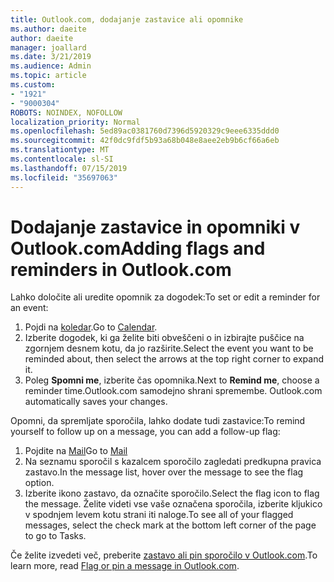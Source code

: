 ```yaml
---
title: Outlook.com, dodajanje zastavice ali opomnike
ms.author: daeite
author: daeite
manager: joallard
ms.date: 3/21/2019
ms.audience: Admin
ms.topic: article
ms.custom:
- "1921"
- "9000304"
ROBOTS: NOINDEX, NOFOLLOW
localization_priority: Normal
ms.openlocfilehash: 5ed89ac0381760d7396d5920329c9eee6335ddd0
ms.sourcegitcommit: 42f0dc9fdf5b93a68b048e8aee2eb9b6cf66a6eb
ms.translationtype: MT
ms.contentlocale: sl-SI
ms.lasthandoff: 07/15/2019
ms.locfileid: "35697063"
---
```

# <a name="adding-flags-and-reminders-in-outlookcom"></a><span data-ttu-id="20d8e-102">Dodajanje zastavice in opomniki v Outlook.com</span><span class="sxs-lookup"><span data-stu-id="20d8e-102">Adding flags and reminders in Outlook.com</span></span>

<span data-ttu-id="20d8e-103">Lahko določite ali uredite opomnik za dogodek:</span><span class="sxs-lookup"><span data-stu-id="20d8e-103">To set or edit a reminder for an event:</span></span>

1. <span data-ttu-id="20d8e-104">Pojdi na [koledar](https://outlook.live.com/calendar/).</span><span class="sxs-lookup"><span data-stu-id="20d8e-104">Go to [Calendar](https://outlook.live.com/calendar/).</span></span>
1. <span data-ttu-id="20d8e-105">Izberite dogodek, ki ga želite biti obveščeni o in izbirajte puščice na zgornjem desnem kotu, da jo razširite.</span><span class="sxs-lookup"><span data-stu-id="20d8e-105">Select the event you want to be reminded about, then select the arrows at the top right corner to expand it.</span></span>
1. <span data-ttu-id="20d8e-106">Poleg **Spomni me**, izberite čas opomnika.</span><span class="sxs-lookup"><span data-stu-id="20d8e-106">Next to **Remind me**, choose a reminder time.</span></span><span data-ttu-id="20d8e-107">Outlook.com samodejno shrani spremembe.</span><span class="sxs-lookup"><span data-stu-id="20d8e-107"> Outlook.com automatically saves your changes.</span></span>

<span data-ttu-id="20d8e-108">Opomni, da spremljate sporočila, lahko dodate tudi zastavice:</span><span class="sxs-lookup"><span data-stu-id="20d8e-108">To remind yourself to follow up on a message, you can add a follow-up flag:</span></span>

1. <span data-ttu-id="20d8e-109">Pojdite na [Mail](https://outlook.live.com/mail/)</span><span class="sxs-lookup"><span data-stu-id="20d8e-109">Go to [Mail](https://outlook.live.com/mail/)</span></span>
1. <span data-ttu-id="20d8e-110">Na seznamu sporočil s kazalcem sporočilo zagledati predkupna pravica zastavo.</span><span class="sxs-lookup"><span data-stu-id="20d8e-110">In the message list, hover over the message to see the flag option.</span></span>
1. <span data-ttu-id="20d8e-111">Izberite ikono zastavo, da označite sporočilo.</span><span class="sxs-lookup"><span data-stu-id="20d8e-111">Select the flag icon to flag the message.</span></span> <span data-ttu-id="20d8e-112">Želite videti vse vaše označena sporočila, izberite kljukico v spodnjem levem kotu strani iti naloge.</span><span class="sxs-lookup"><span data-stu-id="20d8e-112">To see all of your flagged messages, select the check mark at the bottom left corner of the page to go to Tasks.</span></span>
 
<span data-ttu-id="20d8e-113">Če želite izvedeti več, preberite [zastavo ali pin sporočilo v Outlook.com](https://support.office.com/article/8e911e69-30d6-4cc8-8c71-a1163560618a?wt.mc_id=Office_Outlook_com_Alchemy).</span><span class="sxs-lookup"><span data-stu-id="20d8e-113">To learn more, read [Flag or pin a message in Outlook.com](https://support.office.com/article/8e911e69-30d6-4cc8-8c71-a1163560618a?wt.mc_id=Office_Outlook_com_Alchemy).</span></span>
